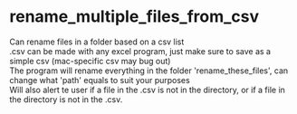 # rename_multiple_files_from_csv
Can rename files in a folder based on a csv list\
.csv can be made with any excel program, just make sure to save as a simple csv (mac-specific csv may bug out)\
The program will rename everything in the folder 'rename_these_files', can change what 'path' equals to suit your purposes\
Will also alert te user if a file in the .csv is not in the directory, or if a file in the directory is not in the .csv.
